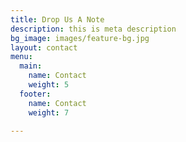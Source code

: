 ```yaml
---
title: Drop Us A Note
description: this is meta description
bg_image: images/feature-bg.jpg
layout: contact
menu:
  main:
    name: Contact
    weight: 5
  footer:
    name: Contact
    weight: 7

---
```

